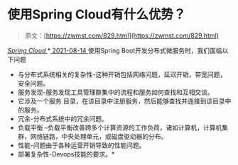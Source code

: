 <!--yml
category: 未分类
date: 0001-01-01 00:00:00
--->

# 使用Spring Cloud有什么优势？

> 原文：[https://zwmst.com/829.html](https://zwmst.com/829.html)

   [ *Spring Cloud* ](https://zwmst.com/spring-cloud)*[ <time datetime="2021-08-14T08:22:34+08:00"> 2021-08-14 </time> ](https://zwmst.com/829.html)  使用Spring Boot开发分布式微服务时，我们面临以下问题

*   与分布式系统相关的复杂性-这种开销包括网络问题，延迟开销，带宽问题，安全问题。
*   服务发现-服务发现工具管理群集中的流程和服务如何查找和互相交谈。
*   它涉及一个服务 目录，在该目录中注册服务，然后能够查找并连接到该目录中的服务。
*   冗余-分布式系统中的冗余问题。
*   负载平衡 –负载平衡改善跨多个计算资源的工作负荷，诸如计算机，计算机集群，网络链路，中央处理单元，或磁盘驱动器的分布。
*   性能-问题由于各种运营开销导致的性能问题。
*   部署复杂性-Devops技能的要求。*
